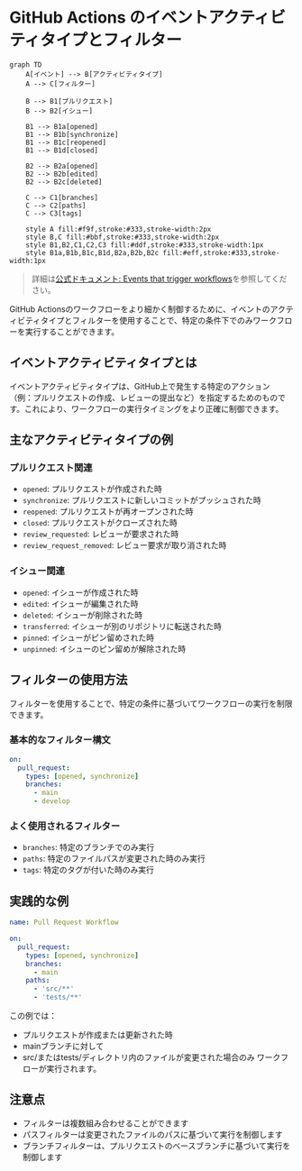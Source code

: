 # GitHub Actions のイベントアクティビティタイプとフィルター

```mermaid
graph TD
    A[イベント] --> B[アクティビティタイプ]
    A --> C[フィルター]
    
    B --> B1[プルリクエスト]
    B --> B2[イシュー]
    
    B1 --> B1a[opened]
    B1 --> B1b[synchronize]
    B1 --> B1c[reopened]
    B1 --> B1d[closed]
    
    B2 --> B2a[opened]
    B2 --> B2b[edited]
    B2 --> B2c[deleted]
    
    C --> C1[branches]
    C --> C2[paths]
    C --> C3[tags]
    
    style A fill:#f9f,stroke:#333,stroke-width:2px
    style B,C fill:#bbf,stroke:#333,stroke-width:2px
    style B1,B2,C1,C2,C3 fill:#ddf,stroke:#333,stroke-width:1px
    style B1a,B1b,B1c,B1d,B2a,B2b,B2c fill:#eff,stroke:#333,stroke-width:1px
```

> 詳細は[公式ドキュメント: Events that trigger workflows](https://docs.github.com/en/actions/using-workflows/events-that-trigger-workflows)を参照してください。

GitHub Actionsのワークフローをより細かく制御するために、イベントのアクティビティタイプとフィルターを使用することで、特定の条件下でのみワークフローを実行することができます。

## イベントアクティビティタイプとは

イベントアクティビティタイプは、GitHub上で発生する特定のアクション（例：プルリクエストの作成、レビューの提出など）を指定するためのものです。これにより、ワークフローの実行タイミングをより正確に制御できます。

## 主なアクティビティタイプの例

### プルリクエスト関連
- `opened`: プルリクエストが作成された時
- `synchronize`: プルリクエストに新しいコミットがプッシュされた時
- `reopened`: プルリクエストが再オープンされた時
- `closed`: プルリクエストがクローズされた時
- `review_requested`: レビューが要求された時
- `review_request_removed`: レビュー要求が取り消された時

### イシュー関連
- `opened`: イシューが作成された時
- `edited`: イシューが編集された時
- `deleted`: イシューが削除された時
- `transferred`: イシューが別のリポジトリに転送された時
- `pinned`: イシューがピン留めされた時
- `unpinned`: イシューのピン留めが解除された時

## フィルターの使用方法

フィルターを使用することで、特定の条件に基づいてワークフローの実行を制限できます。

### 基本的なフィルター構文
```yaml
on:
  pull_request:
    types: [opened, synchronize]
    branches:
      - main
      - develop
```

### よく使用されるフィルター
- `branches`: 特定のブランチでのみ実行
- `paths`: 特定のファイルパスが変更された時のみ実行
- `tags`: 特定のタグが付いた時のみ実行

## 実践的な例

```yaml
name: Pull Request Workflow

on:
  pull_request:
    types: [opened, synchronize]
    branches:
      - main
    paths:
      - 'src/**'
      - 'tests/**'
```

この例では：
- プルリクエストが作成または更新された時
- mainブランチに対して
- src/またはtests/ディレクトリ内のファイルが変更された場合のみ
ワークフローが実行されます。

## 注意点
- フィルターは複数組み合わせることができます
- パスフィルターは変更されたファイルのパスに基づいて実行を制御します
- ブランチフィルターは、プルリクエストのベースブランチに基づいて実行を制御します
